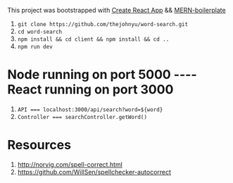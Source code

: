 This project was bootstrapped with [Create React App](https://github.com/facebookincubator/create-react-app) && [MERN-boilerplate](https://github.com/thejohnyu/MERN-boilerplate.git)


1. `git clone https://github.com/thejohnyu/word-search.git`
2. `cd word-search`
3. `npm install && cd client && npm install && cd ..`
4. `npm run dev`


# Node running on port 5000 ---- React running on port 3000

1. `API === localhost:3000/api/search?word=${word}`
2. `Controller === searchController.getWord()`



# Resources

1. http://norvig.com/spell-correct.html
2. https://github.com/WillSen/spellchecker-autocorrect
